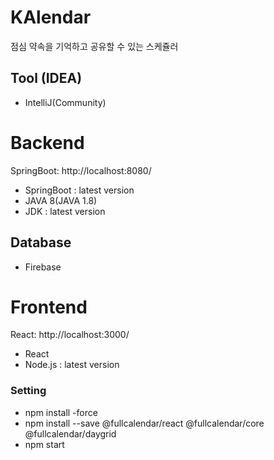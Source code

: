 # KAlendar
점심 약속을 기억하고 공유할 수 있는 스케쥴러

## Tool (IDEA)
- IntelliJ(Community)

# Backend 
SpringBoot: http://localhost:8080/
- SpringBoot : latest version
- JAVA 8(JAVA 1.8)
- JDK : latest version

## Database
- Firebase

# Frontend
React: http://localhost:3000/
- React
- Node.js : latest version
### Setting
- npm install -force
- npm install --save @fullcalendar/react @fullcalendar/core @fullcalendar/daygrid
- npm start
